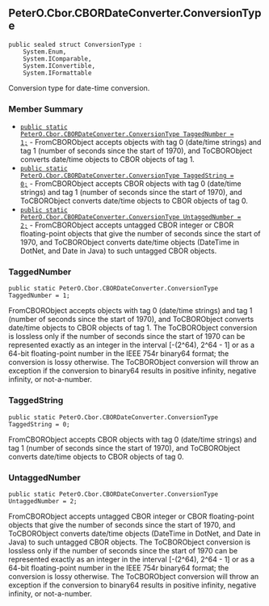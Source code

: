 ## PeterO.Cbor.CBORDateConverter.ConversionType

    public sealed struct ConversionType :
        System.Enum,
        System.IComparable,
        System.IConvertible,
        System.IFormattable

Conversion type for date-time conversion.

### Member Summary
* <code>[public static PeterO.Cbor.CBORDateConverter.ConversionType TaggedNumber = 1;](#TaggedNumber)</code> - FromCBORObject accepts objects with tag 0 (date/time strings) and tag 1 (number of seconds since the start of 1970), and ToCBORObject converts date/time objects to CBOR objects of tag 1.
* <code>[public static PeterO.Cbor.CBORDateConverter.ConversionType TaggedString = 0;](#TaggedString)</code> - FromCBORObject accepts CBOR objects with tag 0 (date/time strings) and tag 1 (number of seconds since the start of 1970), and ToCBORObject converts date/time objects to CBOR objects of tag 0.
* <code>[public static PeterO.Cbor.CBORDateConverter.ConversionType UntaggedNumber = 2;](#UntaggedNumber)</code> - FromCBORObject accepts untagged CBOR integer or CBOR floating-point objects that give the number of seconds since the start of 1970, and ToCBORObject converts date/time objects (DateTime in DotNet, and Date in Java) to such untagged CBOR objects.

<a id="TaggedNumber"></a>
### TaggedNumber

    public static PeterO.Cbor.CBORDateConverter.ConversionType TaggedNumber = 1;

FromCBORObject accepts objects with tag 0 (date/time strings) and tag 1 (number of seconds since the start of 1970), and ToCBORObject converts date/time objects to CBOR objects of tag 1. The ToCBORObject conversion is lossless only if the number of seconds since the start of 1970 can be represented exactly as an integer in the interval [-(2^64), 2^64 - 1] or as a 64-bit floating-point number in the IEEE 754r binary64 format; the conversion is lossy otherwise. The ToCBORObject conversion will throw an exception if the conversion to binary64 results in positive infinity, negative infinity, or not-a-number.

<a id="TaggedString"></a>
### TaggedString

    public static PeterO.Cbor.CBORDateConverter.ConversionType TaggedString = 0;

FromCBORObject accepts CBOR objects with tag 0 (date/time strings) and tag 1 (number of seconds since the start of 1970), and ToCBORObject converts date/time objects to CBOR objects of tag 0.

<a id="UntaggedNumber"></a>
### UntaggedNumber

    public static PeterO.Cbor.CBORDateConverter.ConversionType UntaggedNumber = 2;

FromCBORObject accepts untagged CBOR integer or CBOR floating-point objects that give the number of seconds since the start of 1970, and ToCBORObject converts date/time objects (DateTime in DotNet, and Date in Java) to such untagged CBOR objects. The ToCBORObject conversion is lossless only if the number of seconds since the start of 1970 can be represented exactly as an integer in the interval [-(2^64), 2^64 - 1] or as a 64-bit floating-point number in the IEEE 754r binary64 format; the conversion is lossy otherwise. The ToCBORObject conversion will throw an exception if the conversion to binary64 results in positive infinity, negative infinity, or not-a-number.
